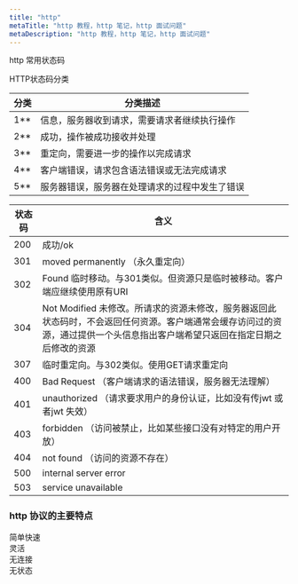 ```yaml
---
title: "http"
metaTitle: "http 教程，http 笔记，http 面试问题"
metaDescription: "http 教程，http 笔记，http 面试问题"
---
```


http 常用状态码

HTTP状态码分类  

分类 | 分类描述
------------ | -------------
1** | 信息，服务器收到请求，需要请求者继续执行操作
2** | 成功，操作被成功接收并处理
3** | 重定向，需要进一步的操作以完成请求
4** | 客户端错误，请求包含语法错误或无法完成请求
5** | 服务器错误，服务器在处理请求的过程中发生了错误




状态码 | 含义
------------ | -------------
200 | 成功/ok
301 | moved permanently （永久重定向）
302 | Found 临时移动。与301类似。但资源只是临时被移动。客户端应继续使用原有URI
304 | Not Modified 未修改。所请求的资源未修改，服务器返回此状态码时，不会返回任何资源。客户端通常会缓存访问过的资源，通过提供一个头信息指出客户端希望只返回在指定日期之后修改的资源
307 | 临时重定向。与302类似。使用GET请求重定向
400 | Bad Request （客户端请求的语法错误，服务器无法理解）
401 | unauthorized （请求要求用户的身份认证，比如没有传jwt 或者jwt 失效）
403 | forbidden （访问被禁止，比如某些接口没有对特定的用户开放）
404 | not found （访问的资源不存在）
500 | internal server error
503 | service unavailable


### http 协议的主要特点

简单快速  
灵活  
无连接  
无状态

